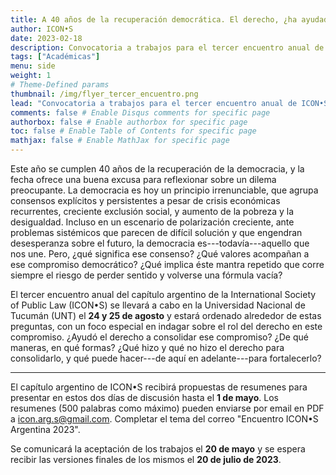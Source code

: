 ```yaml
---
title: A 40 años de la recuperación democrática. El derecho, ¿ha ayudado a la democracia?
author: ICON•S
date: 2023-02-18
description: Convocatoria a trabajos para el tercer encuentro anual de ICON•S Argentina
tags: ["Académicas"]
menu: side 
weight: 1
# Theme-Defined params
thumbnail: /img/flyer_tercer_encuentro.png
lead: "Convocatoria a trabajos para el tercer encuentro anual de ICON•S Argentina"   
comments: false # Enable Disqus comments for specific page
authorbox: false # Enable authorbox for specific page
toc: false # Enable Table of Contents for specific page
mathjax: false # Enable MathJax for specific page
---
```


Este año se cumplen 40 años de la recuperación de la democracia, y la fecha ofrece una buena excusa para reflexionar sobre un dilema preocupante. La democracia es hoy un principio irrenunciable, que agrupa consensos explícitos y persistentes a pesar de crisis económicas recurrentes, creciente exclusión social, y aumento de la pobreza y la desigualdad. Incluso en un escenario de polarización creciente, ante problemas sistémicos que parecen de difícil solución y que engendran desesperanza sobre el futuro, la democracia es---todavía---aquello que nos une. Pero, ¿qué significa ese consenso? ¿Qué valores acompañan a ese compromiso democrático? ¿Qué implica éste mantra repetido que corre siempre el riesgo de perder sentido y volverse una fórmula vacía?

El tercer encuentro anual del capítulo argentino de la International Society of Public Law (ICON•S) se llevará a cabo en la Universidad Nacional de Tucumán (UNT) el **24 y 25 de agosto** y estará ordenado alrededor de estas preguntas, con un foco especial en indagar sobre el rol del derecho en este compromiso. ¿Ayudó el derecho a consolidar ese compromiso? ¿De qué maneras, en qué formas? ¿Qué hizo y qué no hizo el derecho para consolidarlo, y qué puede hacer---de aquí en adelante---para fortalecerlo? 

---

El capítulo argentino de ICON•S recibirá propuestas de resumenes para presentar en estos dos días de discusión hasta el **1 de mayo**. Los resumenes (500 palabras como máximo) pueden enviarse por email en PDF a icon.arg.s@gmail.com. Completar el tema del correo "Encuentro ICON•S Argentina 2023".

Se comunicará la aceptación de los trabajos el **20 de mayo** y se espera recibir las versiones finales de los mismos el **20 de julio de 2023**. 